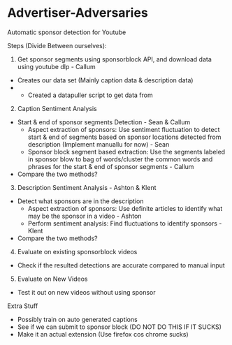 # Advertiser-Adversaries
Automatic sponsor detection for Youtube

Steps (Divide Between ourselves):
1. Get sponsor segments using sponsorblock API, and download data using youtube dlp - Callum
  - Creates our data set (Mainly caption data & description data)
  -   - Created a datapuller script to get data from
2. Caption Sentiment Analysis
  - Start & end of sponsor segments Detection - Sean & Callum
      - Aspect extraction of sponsors: Use sentiment fluctuation to detect start & end of segments based on sponsor locations           detected from description (Implement manuallu for now) - Sean
      - Sponsor block segment based extraction: Use the segments labeled in sponsor blow to bag of words/cluster the common             words and phrases for the start & end of sponsor segments - Callum
  - Compare the two methods?
3. Description Sentiment Analysis - Ashton & Klent
  - Detect what sponsors are in the description
      - Aspect extraction of sponsors: Use definite articles to identify what may be the sponsor in a video - Ashton
      - Perform sentiment analysis: Find fluctuations to identify sponsors - Klent
  - Compare the two methods?
4. Evaluate on existing sponsorblock videos
  - Check if the resulted detections are accurate compared to manual input
5. Evaluate on New Videos
  - Test it out on new videos without using sponsor

Extra Stuff
  - Possibly train on auto generated captions
  - See if we can submit to sponsor block (DO NOT DO THIS IF IT SUCKS)
  - Make it an actual extension (Use firefox cos chrome sucks)
